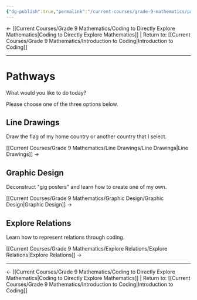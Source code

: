 ```yaml
---
{"dg-publish":true,"permalink":"/current-courses/grade-9-mathematics/pathways/","dgHomeLink":false}
---
```



← [[Current Courses/Grade 9 Mathematics/Coding to Directly Explore Mathematics\|Coding to Directly Explore Mathematics]] | Return to: [[Current Courses/Grade 9 Mathematics/Introduction to Coding\|Introduction to Coding]]

--- 

# Pathways

What would you like to do today?

Please choose one of the three options below.

## Line Drawings

Draw the flag of my home country or another country that I select.

[[Current Courses/Grade 9 Mathematics/Line Drawings/Line Drawings\|Line Drawings]] →

## Graphic Design

Deconstruct "gig posters" and learn how to create one of my own.

[[Current Courses/Grade 9 Mathematics/Graphic Design/Graphic Design\|Graphic Design]] →

## Explore Relations

Learn how to represent relations through coding.

[[Current Courses/Grade 9 Mathematics/Explore Relations/Explore Relations\|Explore Relations]] →

--- 

← [[Current Courses/Grade 9 Mathematics/Coding to Directly Explore Mathematics\|Coding to Directly Explore Mathematics]]  | Return to: [[Current Courses/Grade 9 Mathematics/Introduction to Coding\|Introduction to Coding]]